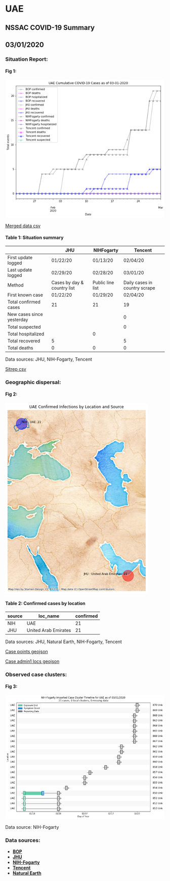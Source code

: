 # UAE
## NSSAC COVID-19 Summary
## 03/01/2020



### Situation Report:
#### Fig 1:
![UAE cases](../merged_histories/UAE_merged_histories.png)

[Merged data csv](https://github.com/SchlittDataSci/SchlittDataSci.github.io/blob/master/data/tables/UAE_merged_daily.csv)

#### Table 1: Situation summary


|                           | JHU                         | NIHFogarty       | Tencent                       |
|---------------------------|-----------------------------|------------------|-------------------------------|
| First update logged       | 01/22/20                    | 01/13/20         | 02/04/20                      |
| Last update logged        | 02/29/20                    | 02/28/20         | 03/01/20                      |
| Method                    | Cases by day & country list | Public line list | Daily cases in country scrape |
| First known case          | 01/22/20                    | 01/29/20         | 02/04/20                      |
| Total confirmed cases     | 21                          | 21               | 19                            |
| New cases since yesterday |                             |                  | 0                             |
| Total suspected           |                             |                  | 0                             |
| Total hospitalized        |                             | 0                |                               |
| Total recovered           | 5                           |                  | 5                             |
| Total deaths              | 0                           | 0                | 0                             |

Data sources: JHU, NIH-Fogarty, Tencent


[Sitrep csv](https://github.com/SchlittDataSci/SchlittDataSci.github.io/blob/master/data/tables/UAE_sitrep.csv)

### Geographic dispersal:
#### Fig 2:
![UAE mapped](../case_locs/UAE_case_locs.png)

#### Table 2: Confirmed cases by location


| source   | loc_name             |   confirmed |
|----------|----------------------|-------------|
| NIH      | UAE                  |          21 |
| JHU      | United Arab Emirates |          21 |

Data sources: JHU, Natural Earth, NIH-Fogarty, Tencent


[Case points geojson](https://github.com/SchlittDataSci/SchlittDataSci.github.io/blob/master/data/shapes/UAE_case_locs.geojson)

[Case admin1 locs geojson](https://github.com/SchlittDataSci/SchlittDataSci.github.io/blob/master/data/shapes/UAE_admin1_locs.geojson)

### Observed case clusters:
#### Fig 3:
![UAE cases](../cluster_analysis/UAE_imported_cases_NIHFogarty.png)



Data source: NIH-Fogarty


### Data sources:
* **[BOP](https://github.com/beoutbreakprepared/nCoV2019)**
* **[JHU](https://github.com/CSSEGISandData/COVID-19)** 
* **[NIH-Fogarty](https://docs.google.com/spreadsheets/d/1jS24DjSPVWa4iuxuD4OAXrE3QeI8c9BC1hSlqr-NMiU/edit#gid=1187587451)** 
* **[Tencent](https://news.qq.com/zt2020/page/feiyan.htm)**
* **[Natural Earth](https://www.naturalearthdata.com/forums/forum/natural-earth-map-data/cultural-vectors/admin-1-states-provinces-and-their-boundaries/)**

<!-- Global site tag (gtag.js) - Google Analytics -->
<script async src="https://www.googletagmanager.com/gtag/js?id=UA-158816269-1"></script>
<script>
  window.dataLayer = window.dataLayer || [];
  function gtag(){dataLayer.push(arguments);}
  gtag('js', new Date());

  gtag('config', 'UA-158816269-1');
</script>